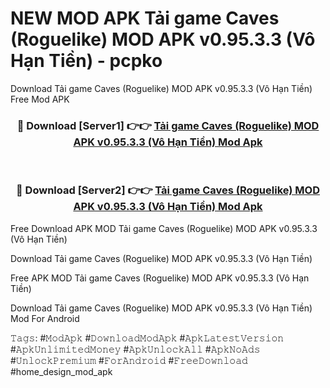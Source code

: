 # NEW MOD APK Tải game Caves (Roguelike) MOD APK v0.95.3.3 (Vô Hạn Tiền) - pcpko
Download Tải game Caves (Roguelike) MOD APK v0.95.3.3 (Vô Hạn Tiền) Free Mod APK

<div align="center">
<h3>🔴 Download [Server1] 👉👉 <a href="https://apk-comot.site?title=Tải_game_Caves_(Roguelike)_MOD_APK_v0.95.3.3_(Vô_Hạn_Tiền)">Tải game Caves (Roguelike) MOD APK v0.95.3.3 (Vô Hạn Tiền) Mod Apk</a></h3><br>

<h3>🔴 Download [Server2] 👉👉 <a href="https://apk-comot.site?title=Tải_game_Caves_(Roguelike)_MOD_APK_v0.95.3.3_(Vô_Hạn_Tiền)">Tải game Caves (Roguelike) MOD APK v0.95.3.3 (Vô Hạn Tiền) Mod Apk</a></h3>
</div>


Free Download APK MOD Tải game Caves (Roguelike) MOD APK v0.95.3.3 (Vô Hạn Tiền)

Download Tải game Caves (Roguelike) MOD APK v0.95.3.3 (Vô Hạn Tiền) 

Free APK MOD Tải game Caves (Roguelike) MOD APK v0.95.3.3 (Vô Hạn Tiền) 

Download Tải game Caves (Roguelike) MOD APK v0.95.3.3 (Vô Hạn Tiền) Mod For Android

𝚃𝚊𝚐𝚜: #𝙼𝚘𝚍𝙰𝚙𝚔 #𝙳𝚘𝚠𝚗𝚕𝚘𝚊𝚍𝙼𝚘𝚍𝙰𝚙𝚔 #𝙰𝚙𝚔𝙻𝚊𝚝𝚎𝚜𝚝𝚅𝚎𝚛𝚜𝚒𝚘𝚗 #𝙰𝚙𝚔𝚄𝚗𝚕𝚒𝚖𝚒𝚝𝚎𝚍𝙼𝚘𝚗𝚎𝚢 #𝙰𝚙𝚔𝚄𝚗𝚕𝚘𝚌𝚔𝙰𝚕𝚕 #𝙰𝚙𝚔𝙽𝚘𝙰𝚍𝚜 #𝚄𝚗𝚕𝚘𝚌𝚔𝙿𝚛𝚎𝚖𝚒𝚞𝚖 #𝙵𝚘𝚛𝙰𝚗𝚍𝚛𝚘𝚒𝚍 #𝙵𝚛𝚎𝚎𝙳𝚘𝚠𝚗𝚕𝚘𝚊𝚍 #home_design_mod_apk